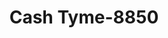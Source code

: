 ---
f_zip-code: 36110
f_state-code: AL
title: Cash Tyme-8850
f_phone: 334-265-8332
f_city-only: Montgomery
f_address: 14 W Park Ave Montgomery
f_location-unique-id: '8850'
slug: cash-tyme-8850
updated-on: '2024-05-30T13:46:58.046Z'
created-on: '2024-05-30T13:36:59.803Z'
published-on: '2024-05-30T13:54:32.469Z'
f_city-state: cms/city/montgomery-al.md
f_company: cms/company/cash-tyme.md
f_state: cms/state/alabama.md
layout: '[payday-loan].html'
tags: payday-loan
---